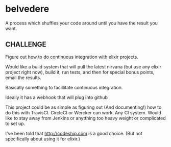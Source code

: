 # belvedere
A process which shuffles your code around until you have the result you want.


## CHALLENGE

Figure out how to do continuous integration with elixir projects.

Would like a build system that will pull the latest nirvana (but use any
elixir project right now), build it, run tests, and then for special bonus
points, email the results. 

Basically something to facillitate continuous integration.

Ideally it has a webhook that will plug into github

This project could be as simple as figuring out (And documenting!) how to do
this with TravisCI.  CircleCI or Wercker can work.  Any CI system.  Would
like to stay away from Jenkins or anytthing too heavy weight or complicated
to set up. 

I've been told that http://codeship.com is a good choice.  (But not specifically about using it for elixir.)
